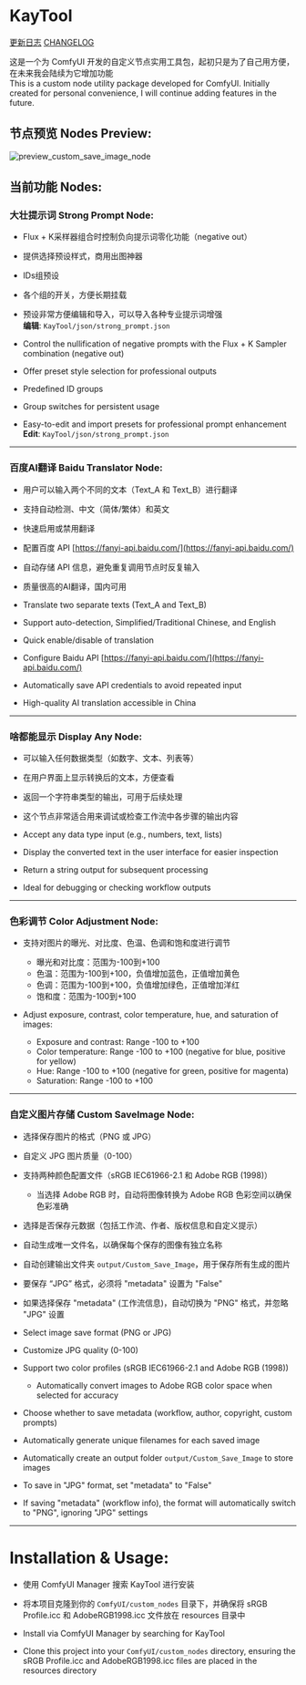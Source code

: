 # KayTool

[更新日志](./CHANGELOG.md) [CHANGELOG](./CHANGELOG.md)

这是一个为 ComfyUI 开发的自定义节点实用工具包，起初只是为了自己用方便，在未来我会陆续为它增加功能  
This is a custom node utility package developed for ComfyUI. Initially created for personal convenience, I will continue adding features in the future.

## 节点预览 Nodes Preview: 
 
![preview_custom_save_image_node](https://github.com/user-attachments/assets/92ef9b39-97f2-4076-903e-79ce7a7375ea)

## 当前功能 Nodes:


### 大壮提示词 Strong Prompt Node:

- Flux + K采样器组合时控制负向提示词零化功能（negative out）
- 提供选择预设样式，商用出图神器
- IDs组预设
- 各个组的开关，方便长期挂载
- 预设非常方便编辑和导入，可以导入各种专业提示词增强  
  **编辑**: `KayTool/json/strong_prompt.json`

- Control the nullification of negative prompts with the Flux + K Sampler combination (negative out)
- Offer preset style selection for professional outputs
- Predefined ID groups
- Group switches for persistent usage
- Easy-to-edit and import presets for professional prompt enhancement  
  **Edit**: `KayTool/json/strong_prompt.json`

---

### 百度AI翻译 Baidu Translator Node:

- 用户可以输入两个不同的文本（Text_A 和 Text_B）进行翻译
- 支持自动检测、中文（简体/繁体）和英文
- 快速启用或禁用翻译
- 配置百度 API [https://fanyi-api.baidu.com/](https://fanyi-api.baidu.com/)
- 自动存储 API 信息，避免重复调用节点时反复输入
- 质量很高的AI翻译，国内可用

- Translate two separate texts (Text_A and Text_B)
- Support auto-detection, Simplified/Traditional Chinese, and English
- Quick enable/disable of translation
- Configure Baidu API [https://fanyi-api.baidu.com/](https://fanyi-api.baidu.com/)
- Automatically save API credentials to avoid repeated input
- High-quality AI translation accessible in China

---

### 啥都能显示 Display Any Node:

- 可以输入任何数据类型（如数字、文本、列表等）
- 在用户界面上显示转换后的文本，方便查看
- 返回一个字符串类型的输出，可用于后续处理
- 这个节点非常适合用来调试或检查工作流中各步骤的输出内容

- Accept any data type input (e.g., numbers, text, lists)
- Display the converted text in the user interface for easier inspection
- Return a string output for subsequent processing
- Ideal for debugging or checking workflow outputs

---

### 色彩调节 Color Adjustment Node:

- 支持对图片的曝光、对比度、色温、色调和饱和度进行调节
  - 曝光和对比度：范围为-100到+100
  - 色温：范围为-100到+100，负值增加蓝色，正值增加黄色
  - 色调：范围为-100到+100，负值增加绿色，正值增加洋红
  - 饱和度：范围为-100到+100

- Adjust exposure, contrast, color temperature, hue, and saturation of images:
  - Exposure and contrast: Range -100 to +100
  - Color temperature: Range -100 to +100 (negative for blue, positive for yellow)
  - Hue: Range -100 to +100 (negative for green, positive for magenta)
  - Saturation: Range -100 to +100

---

### 自定义图片存储 Custom SaveImage Node:

- 选择保存图片的格式（PNG 或 JPG）
- 自定义 JPG 图片质量（0-100）
- 支持两种颜色配置文件（sRGB IEC61966-2.1 和 Adobe RGB (1998)）
  - 当选择 Adobe RGB 时，自动将图像转换为 Adobe RGB 色彩空间以确保色彩准确
- 选择是否保存元数据（包括工作流、作者、版权信息和自定义提示）
- 自动生成唯一文件名，以确保每个保存的图像有独立名称
- 自动创建输出文件夹 `output/Custom_Save_Image`，用于保存所有生成的图片
- 要保存 “JPG” 格式，必须将 "metadata" 设置为 "False"
- 如果选择保存 "metadata" (工作流信息)，自动切换为 "PNG" 格式，并忽略 "JPG" 设置

- Select image save format (PNG or JPG)
- Customize JPG quality (0-100)
- Support two color profiles (sRGB IEC61966-2.1 and Adobe RGB (1998))
  - Automatically convert images to Adobe RGB color space when selected for accuracy
- Choose whether to save metadata (workflow, author, copyright, custom prompts)
- Automatically generate unique filenames for each saved image
- Automatically create an output folder `output/Custom_Save_Image` to store images
- To save in "JPG" format, set "metadata" to "False"
- If saving "metadata" (workflow info), the format will automatically switch to "PNG", ignoring "JPG" settings

---

# Installation & Usage:

- 使用 ComfyUI Manager 搜索 KayTool 进行安装
- 将本项目克隆到你的 `ComfyUI/custom_nodes` 目录下，并确保将 sRGB Profile.icc 和 AdobeRGB1998.icc 文件放在 resources 目录中

- Install via ComfyUI Manager by searching for KayTool
- Clone this project into your `ComfyUI/custom_nodes` directory, ensuring the sRGB Profile.icc and AdobeRGB1998.icc files are placed in the resources directory